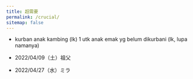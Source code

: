 ```yaml
---
title: 超需要
permalink: /crucial/
sitemap: false
---
```


<!-- 🌟 **2022年10月16日（日）9時14分** 🌟 -->

* kurban anak kambing (lk) 1 utk anak emak yg belum dikurbani (lk, lupa namanya)

* 2022/04/09（土）祖父
* 2022/04/27（水）ミラ
